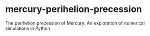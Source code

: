 # mercury-perihelion-precession
The perihelion precession of Mercury: An exploration of numerical simulations in Python
